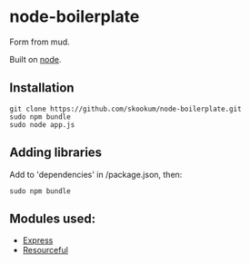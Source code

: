 # node-boilerplate
      
  Form from mud.
  
  Built on [node](http://nodejs.org).

## Installation

    git clone https://github.com/skookum/node-boilerplate.git
    sudo npm bundle
    sudo node app.js

## Adding libraries

  Add to 'dependencies' in /package.json, then:
  
    sudo npm bundle
    
## Modules used:

  - [Express](http://github.com/visionmedia/express)
  - [Resourceful](http://github.com/skookum/resourceful)
  